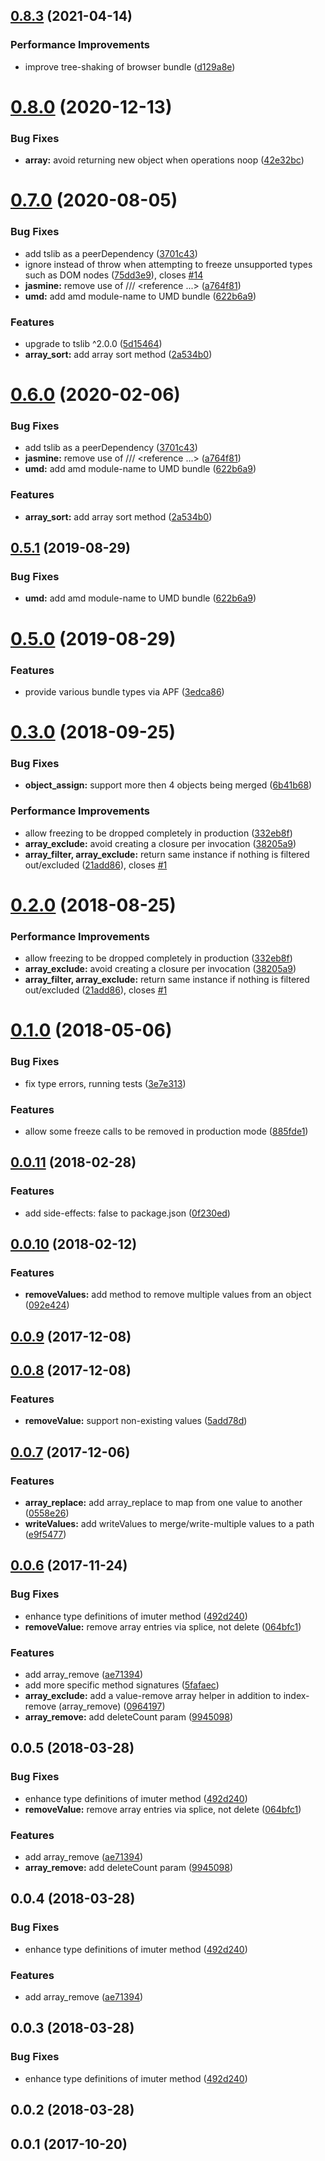 ## [0.8.3](https://github.com/jbedard/imuter/compare/v0.8.2...v0.8.3) (2021-04-14)


### Performance Improvements

* improve tree-shaking of browser bundle ([d129a8e](https://github.com/jbedard/imuter/commit/d129a8ea92f8b9ea37de4c05f1a4bc5f920da0f5))



# [0.8.0](https://github.com/jbedard/imuter/compare/v0.7.0...v0.8.0) (2020-12-13)


### Bug Fixes

* **array:** avoid returning new object when operations noop ([42e32bc](https://github.com/jbedard/imuter/commit/42e32bcb161b8e6406b1ba94536467cef81f5c14))



# [0.7.0](https://github.com/jbedard/imuter/compare/v0.6.0...v0.7.0) (2020-08-05)


### Bug Fixes

* add tslib as a peerDependency ([3701c43](https://github.com/jbedard/imuter/commit/3701c43843c7976a6316b18e256b9c95115c7d1b))
* ignore instead of throw when attempting to freeze unsupported types such as DOM nodes ([75dd3e9](https://github.com/jbedard/imuter/commit/75dd3e9b4ce921c1af3ccfd84a7ab7e3c652b427)), closes [#14](https://github.com/jbedard/imuter/issues/14)
* **jasmine:** remove use of /// <reference ...> ([a764f81](https://github.com/jbedard/imuter/commit/a764f81eb11c3f5bcae15619e7f9f709178f363e))
* **umd:** add amd module-name to UMD bundle ([622b6a9](https://github.com/jbedard/imuter/commit/622b6a9f7ce6ff31d389247fc0958e661a8b9fcd))


### Features

* upgrade to tslib ^2.0.0 ([5d15464](https://github.com/jbedard/imuter/commit/5d15464c5cfe0f56a6116e8de7069643d8457629))
* **array_sort:** add array sort method ([2a534b0](https://github.com/jbedard/imuter/commit/2a534b0928851f2930d603212a6499b613c5ff57))



# [0.6.0](https://github.com/jbedard/imuter/compare/v0.5.0...v0.6.0) (2020-02-06)


### Bug Fixes

* add tslib as a peerDependency ([3701c43](https://github.com/jbedard/imuter/commit/3701c43843c7976a6316b18e256b9c95115c7d1b))
* **jasmine:** remove use of /// <reference ...> ([a764f81](https://github.com/jbedard/imuter/commit/a764f81eb11c3f5bcae15619e7f9f709178f363e))
* **umd:** add amd module-name to UMD bundle ([622b6a9](https://github.com/jbedard/imuter/commit/622b6a9f7ce6ff31d389247fc0958e661a8b9fcd))


### Features

* **array_sort:** add array sort method ([2a534b0](https://github.com/jbedard/imuter/commit/2a534b0928851f2930d603212a6499b613c5ff57))



## [0.5.1](https://github.com/jbedard/imuter/compare/v0.5.0...v0.5.1) (2019-08-29)


### Bug Fixes

* **umd:** add amd module-name to UMD bundle ([622b6a9](https://github.com/jbedard/imuter/commit/622b6a9))



# [0.5.0](https://github.com/jbedard/imuter/compare/v0.4.0...v0.5.0) (2019-08-29)


### Features

* provide various bundle types via APF ([3edca86](https://github.com/jbedard/imuter/commit/3edca86))



<a name="0.3.0"></a>
# [0.3.0](https://github.com/jbedard/imuter/compare/v0.1.0...v0.3.0) (2018-09-25)


### Bug Fixes

* **object_assign:** support more then 4 objects being merged ([6b41b68](https://github.com/jbedard/imuter/commit/6b41b68))


### Performance Improvements

* allow freezing to be dropped completely in production ([332eb8f](https://github.com/jbedard/imuter/commit/332eb8f))
* **array_exclude:** avoid creating a closure per invocation ([38205a9](https://github.com/jbedard/imuter/commit/38205a9))
* **array_filter, array_exclude:** return same instance if nothing is filtered out/excluded ([21add86](https://github.com/jbedard/imuter/commit/21add86)), closes [#1](https://github.com/jbedard/imuter/issues/1)



<a name="0.2.0"></a>
# [0.2.0](https://github.com/jbedard/imuter/compare/492d240...v0.2.0) (2018-08-25)


### Performance Improvements

* allow freezing to be dropped completely in production ([332eb8f](https://github.com/jbedard/imuter/commit/332eb8f))
* **array_exclude:** avoid creating a closure per invocation ([38205a9](https://github.com/jbedard/imuter/commit/38205a9))
* **array_filter, array_exclude:** return same instance if nothing is filtered out/excluded ([21add86](https://github.com/jbedard/imuter/commit/21add86)), closes [#1](https://github.com/jbedard/imuter/issues/1)



<a name="0.1.0"></a>
# [0.1.0](https://github.com/jbedard/imuter/compare/v0.0.11...v0.1.0) (2018-05-06)


### Bug Fixes

* fix type errors, running tests ([3e7e313](https://github.com/jbedard/imuter/commit/3e7e313))


### Features

* allow some freeze calls to be removed in production mode ([885fde1](https://github.com/jbedard/imuter/commit/885fde1))



<a name="0.0.11"></a>
## [0.0.11](https://github.com/jbedard/imuter/compare/v0.0.10...v0.0.11) (2018-02-28)


### Features

* add side-effects: false to package.json ([0f230ed](https://github.com/jbedard/imuter/commit/0f230ed))



<a name="0.0.10"></a>
## [0.0.10](https://github.com/jbedard/imuter/compare/v0.0.9...v0.0.10) (2018-02-12)


### Features

* **removeValues:** add method to remove multiple values from an object ([092e424](https://github.com/jbedard/imuter/commit/092e424))



<a name="0.0.9"></a>
## [0.0.9](https://github.com/jbedard/imuter/compare/v0.0.8...v0.0.9) (2017-12-08)



<a name="0.0.8"></a>
## [0.0.8](https://github.com/jbedard/imuter/compare/v0.0.7...v0.0.8) (2017-12-08)


### Features

* **removeValue:** support non-existing values ([5add78d](https://github.com/jbedard/imuter/commit/5add78d))



<a name="0.0.7"></a>
## [0.0.7](https://github.com/jbedard/imuter/compare/v0.0.6...v0.0.7) (2017-12-06)


### Features

* **array_replace:** add array_replace to map from one value to another ([0558e26](https://github.com/jbedard/imuter/commit/0558e26))
* **writeValues:** add writeValues to merge/write-multiple values to a path ([e9f5477](https://github.com/jbedard/imuter/commit/e9f5477))



<a name="0.0.6"></a>
## [0.0.6](https://github.com/jbedard/imuter/compare/492d240...v0.0.6) (2017-11-24)


### Bug Fixes

* enhance type definitions of imuter method ([492d240](https://github.com/jbedard/imuter/commit/492d240))
* **removeValue:** remove array entries via splice, not delete ([064bfc1](https://github.com/jbedard/imuter/commit/064bfc1))


### Features

* add array_remove ([ae71394](https://github.com/jbedard/imuter/commit/ae71394))
* add more specific method signatures ([5fafaec](https://github.com/jbedard/imuter/commit/5fafaec))
* **array_exclude:** add a value-remove array helper in addition to index-remove (array_remove) ([0964197](https://github.com/jbedard/imuter/commit/0964197))
* **array_remove:** add deleteCount param ([9945098](https://github.com/jbedard/imuter/commit/9945098))



<a name="0.0.5"></a>
## 0.0.5 (2018-03-28)


### Bug Fixes

* enhance type definitions of imuter method ([492d240](https://github.com/jbedard/imuter/commit/492d240))
* **removeValue:** remove array entries via splice, not delete ([064bfc1](https://github.com/jbedard/imuter/commit/064bfc1))


### Features

* add array_remove ([ae71394](https://github.com/jbedard/imuter/commit/ae71394))
* **array_remove:** add deleteCount param ([9945098](https://github.com/jbedard/imuter/commit/9945098))



<a name="0.0.4"></a>
## 0.0.4 (2018-03-28)


### Bug Fixes

* enhance type definitions of imuter method ([492d240](https://github.com/jbedard/imuter/commit/492d240))


### Features

* add array_remove ([ae71394](https://github.com/jbedard/imuter/commit/ae71394))



<a name="0.0.3"></a>
## 0.0.3 (2018-03-28)


### Bug Fixes

* enhance type definitions of imuter method ([492d240](https://github.com/jbedard/imuter/commit/492d240))



<a name="0.0.2"></a>
## 0.0.2 (2018-03-28)



<a name="0.0.1"></a>
## 0.0.1 (2017-10-20)




